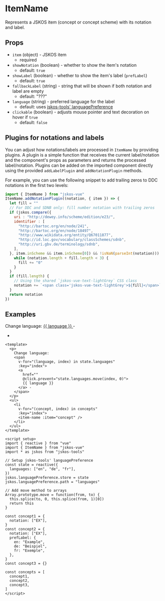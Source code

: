 # ItemName
Represents a JSKOS item (concept or concept scheme) with its notation and label.

## Props
- `item` (object) - JSKOS item
  - required
- `showNotation` (boolean) - whether to show the item's notation
  - default: `true`
- `showLabel` (boolean) - whether to show the item's label (`prefLabel`)
  - default: `true`
- `fallbackLabel` (string) - string that will be shown if both notation and label are empty
  - default: "???"
- `language` (string) - preferred language for the label
  - default: uses [jskos-tools' languagePreference](https://gbv.github.io/jskos-tools/#languagepreference)
- `clickable` (boolean) - adjusts mouse pointer and text decoration on hover if `true`
  - default: `false`

## Plugins for notations and labels
You can adjust how notations/labels are processed in `ItemName` by providing plugins. A plugin is a simple function that receives the current label/notation and the component's props as parameters and returns the processed label/notation. Plugins can be added on the imported component directly using the provided `addLabelPlugin` and `addNotationPlugin` methods.

For example, you can use the following snippet to add trailing zeros to DDC notations in the first two levels:

```js
import { ItemName } from "jskos-vue"
ItemName.addNotationPlugin((notation, { item }) => {
  let fill = ""
  // For DDC and SDNB only: fill number notation with trailing zeros
  if (jskos.compare({
    uri : "http://dewey.info/scheme/edition/e23/",
    identifier : [
      "http://bartoc.org/en/node/241",
      "http://bartoc.org/en/node/18497",
      "http://www.wikidata.org/entity/Q67011877",
      "http://id.loc.gov/vocabulary/classSchemes/sdnb",
      "http://uri.gbv.de/terminology/sdnb",
    ],
  }, item.inScheme && item.inScheme[0]) && !isNaN(parseInt(notation))) {
    while (notation.length + fill.length < 3) {
      fill += "0"
    }
  }
  if (fill.length) {
    // Using the shared `jskos-vue-text-lightGrey` CSS class
    notation += `<span class='jskos-vue-text-lightGrey'>${fill}</span>`
  }
  return notation
})
```

## Examples

<script setup>
import { reactive } from "vue"
import ItemName from "../../src/components/ItemName.vue"
import * as jskos from "jskos-tools"

// Setup jskos-tools' languagePreference
const state = reactive({
  languages: ["en", "de", "fr"],
})
jskos.languagePreference.store = state
jskos.languagePreference.path = "languages"

// Add move method to arrays
Array.prototype.move = function(from, to) {
  this.splice(to, 0, this.splice(from, 1)[0])
  return this
}

const concept1 = {
  notation: ["EX"],
}
const concept2 = {
  notation: ["EX"],
  prefLabel: {
    en: "Example",
    de: "Beispiel",
    fr: "Exemple",
  },
}
const concept3 = {}

const concepts = [
  concept1,
  concept2,
  concept3,
]
</script>

<p>
  Change language:
  <span
    v-for="(language, index) in state.languages"
    :key="index">
    <a
      href=""
      @click.prevent="state.languages.move(index, 0)">
      {{ language }}
    </a> -
  </span>
</p>
<ul>
  <li
    v-for="(concept, index) in concepts"
    :key="index">
    <item-name :item="concept" />
  </li>
</ul>

```vue
<template>
  <p>
    Change language:
    <span
      v-for="(language, index) in state.languages"
      :key="index">
      <a
        href=""
        @click.prevent="state.languages.move(index, 0)">
        {{ language }}
      </a> -
    </span>
  </p>
  <ul>
    <li
      v-for="(concept, index) in concepts"
      :key="index">
      <item-name :item="concept" />
    </li>
  </ul>
</template>

<script setup>
import { reactive } from "vue"
import { ItemName } from "jskos-vue"
import * as jskos from "jskos-tools"

// Setup jskos-tools' languagePreference
const state = reactive({
  languages: ["en", "de", "fr"],
})
jskos.languagePreference.store = state
jskos.languagePreference.path = "languages"

// Add move method to arrays
Array.prototype.move = function(from, to) {
  this.splice(to, 0, this.splice(from, 1)[0])
  return this
}

const concept1 = {
  notation: ["EX"],
}
const concept2 = {
  notation: ["EX"],
  prefLabel: {
    en: "Example",
    de: "Beispiel",
    fr: "Exemple",
  },
}
const concept3 = {}

const concepts = [
  concept1,
  concept2,
  concept3,
]
</script>
```
